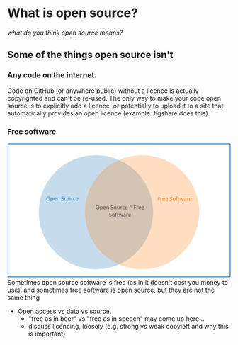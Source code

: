# What is open source?
  
  _what do you think open source means?_
  
## Some of the things open source isn't

### Any code on the internet. 
Code on GitHub (or anywhere public) without a licence is actually copyrighted and can't be re-used. The only way to make your code open source is to explicitly add a licence, or potentially to upload it to a site that automatically provides an open licence (example: figshare does this). 

### Free software
![open source and free software overlap but aren't the same](chart.svg)
Sometimes open source software is free (as in it doesn't cost you money to use), and sometimes free software is open source, but they are not the same thing

- Open access vs data vs source. 
  - "free as in beer" vs "free as in speech" may come up here...
  - discuss licencing, loosely (e.g. strong vs weak copyleft and why this is important)
